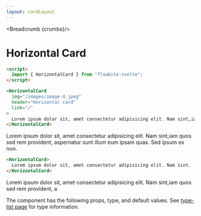 ```yaml
---
layout: cardLayout
---
```


<script>
  import Htwo from '../utils/Htwo.svelte'
    import ExampleDiv from '../utils/ExampleDiv.svelte'
  import { HorizontalCard, Table, TableDefaultRow, Breadcrumb } from '$lib/index';
  import componentProps from '../props/HorizontalCard.json'
  // Props table
  let items = componentProps.props
	let propHeader = ['Name', 'Type', 'Default']
	
	let divClass='w-full relative overflow-x-auto shadow-md sm:rounded-lg py-4'
let theadClass ='text-xs text-gray-700 uppercase bg-gray-50 dark:bg-gray-700 dark:text-white'


  let crumbs = [
    {
      label:'Home',
      href:'/'
    },
    {
      label:'Cards',
      href:'/cards/'
    },
    {
      label:'Horizontal card',
      href:'/cards/horizontal'
    },
  ]
</script>

<Breadcrumb {crumbs}/>


<h1 class="text-3xl w-full dark:text-white py-8">Horizontal Card</h1>

<Htwo label="Set up" />

```html
<script>
  import { HorizontalCard } from "flowbite-svelte";
</script>
```

<Htwo label="Examples" />

```html
<HorizontalCard
  img="/images/image-4.jpeg"
  header="Horizontal card"
  link="/"
>
  Lorem ipsum dolor sit, amet consectetur adipisicing elit. Nam sint,iam.
</HorizontalCard>
```

<ExampleDiv class="flex justify-center">
  <HorizontalCard
    img="/images/image-4.jpeg"
    header="Horizontal card"
    link="/"
  >
    Lorem ipsum dolor sit, amet consectetur adipisicing elit. Nam sint,iam
    quos sed rem provident, aspernatur sunt illum eum ipsam quas. Sed ipsum ex
    non.
  </HorizontalCard>
</ExampleDiv>

```html
<HorizontalCard>
  Lorem ipsum dolor sit, amet consectetur adipisicing elit. Nam sint.
</HorizontalCard>
```

<ExampleDiv class="flex justify-center">
  <HorizontalCard>
    Lorem ipsum dolor sit, amet consectetur adipisicing elit. Nam sint,iam
    quos sed rem provident, a
  </HorizontalCard>
</ExampleDiv>

<Htwo label="Props" />

<p>The component has the following props, type, and default values. See <a href="/types">type-list page</a> for type information.</p>


<Table header={propHeader} {divClass} {theadClass}>
  <TableDefaultRow {items} rowState='hover' />
</Table>